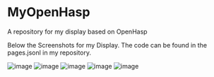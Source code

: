 # MyOpenHasp
A repository for my display based on OpenHasp

Below the Screenshots for my Display. The code can be found in the pages.jsonl in my repository.

![image](https://user-images.githubusercontent.com/108979356/230768631-47d468bc-b3d7-4592-a262-284ee2cfcce9.png)
![image](https://user-images.githubusercontent.com/108979356/230768647-9c0b6102-2dbd-4abe-970e-183a2e5bd3f1.png)
![image](https://user-images.githubusercontent.com/108979356/230768662-96bedae4-b5f5-48ad-bc34-764111c8d741.png)
![image](https://user-images.githubusercontent.com/108979356/230768686-1922f570-d533-476e-afc0-26f75519fe9d.png)
![image](https://user-images.githubusercontent.com/108979356/230768706-f1aa4a57-393e-4421-9f44-13c90aa2215a.png)
